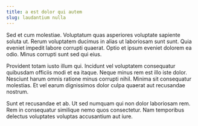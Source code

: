 ```yaml
---
title: a est dolor qui autem
slug: laudantium nulla
---
```


Sed et cum molestiae. Voluptatum quas asperiores voluptate sapiente soluta ut. Rerum voluptatem ducimus in alias ut laboriosam sunt sunt. Quia eveniet impedit labore corrupti quaerat. Optio et ipsum eveniet dolorem ea odio. Minus corrupti sunt sed qui eius.

Provident totam iusto illum qui. Incidunt vel voluptatem consequatur quibusdam officiis modi et ea itaque. Neque minus rem est illo iste dolor. Nesciunt harum omnis ratione minus corrupti nihil. Minima sit consequatur molestias. Et vel earum dignissimos dolor culpa quaerat aut recusandae nostrum.

Sunt et recusandae et ab. Ut sed numquam qui non dolor laboriosam rem. Rem in consequatur similique nemo quos consectetur. Nam temporibus delectus voluptates voluptas accusantium aut iure.
